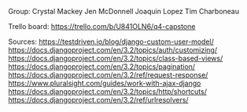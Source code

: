 Group:
Crystal Mackey
Jen McDonnell
Joaquin Lopez
Tim Charboneau

Trello board:
https://trello.com/b/U841OLN6/q4-capstone


Sources:
https://testdriven.io/blog/django-custom-user-model/
https://docs.djangoproject.com/en/3.2/topics/auth/customizing/
https://docs.djangoproject.com/en/3.2/topics/class-based-views/
https://docs.djangoproject.com/en/3.2/topics/pagination/
https://docs.djangoproject.com/en/3.2/ref/request-response/
https://www.pluralsight.com/guides/work-with-ajax-django
https://docs.djangoproject.com/en/3.2/topics/http/shortcuts/
https://docs.djangoproject.com/en/3.2/ref/urlresolvers/